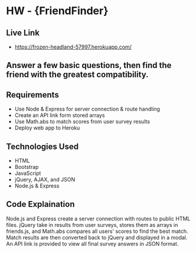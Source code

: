 # HW - {FriendFinder}

## Live Link
 - https://frozen-headland-57997.herokuapp.com/

## Answer a few basic questions, then find the friend with the greatest compatibility.

## Requirements
- Use Node & Express for server connection & route handling
- Create an API link form stored arrays
- Use Math.abs to match scores from user survey results
- Deploy web app to Heroku

## Technologies Used
- HTML
- Bootstrap
- JavaScript
- jQuery, AJAX, and JSON
- Node.js & Express

## Code Explaination
Node.js and Express create a server connection with routes to public HTML files. jQuery take in results from user surveys, stores them as arrays in friends.js, and Math.abs compares all users' scores to find the best match. Match results are then converted back to jQuery and displayed in a modal. An API link is provided to view all final survey answers in JSON format.

